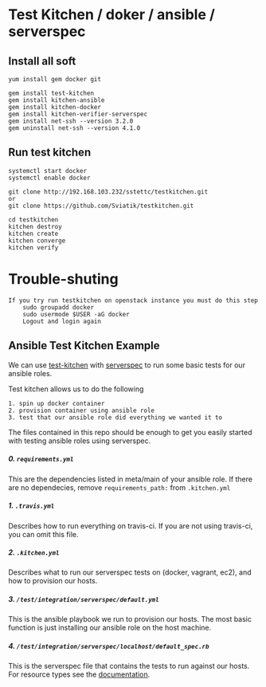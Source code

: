 # Test Kitchen / doker / ansible / serverspec
## Install all soft
    yum install gem docker git
    
    gem install test-kitchen
    gem install kitchen-ansible
    gem install kitchen-docker
    gem install kitchen-verifier-serverspec
    gem install net-ssh --version 3.2.0
    gem uninstall net-ssh --version 4.1.0
    
## Run test kitchen
    systemctl start docker
    systemctl enable docker
    
    git clone http://192.168.103.232/sstettc/testkitchen.git 
    or
    git clone https://github.com/Sviatik/testkitchen.git
    
    cd testkitchen
    kitchen destroy
    kitchen create
    kitchen converge
    kitchen verify
    
    
    
    
    
    
    
    
    
    
    
    
    
# Trouble-shuting
    If you try run testkitchen on openstack instance you must do this step
        sudo groupadd docker
        sudo usermode $USER -aG docker
        Logout and login again




## Ansible Test Kitchen Example

We can use [test-kitchen](https://github.com/test-kitchen/test-kitchen) with [serverspec](http://serverspec.org/) to run some basic tests for our ansible roles.

Test kitchen allows us to do the following

```
1. spin up docker container
2. provision container using ansible role
3. test that our ansible role did everything we wanted it to
```

The files contained in this repo should be enough to get you easily started with testing ansible roles using serverspec.

##### 0. `requirements.yml`

This are the dependencies listed in meta/main of your ansible role. If there are no dependecies, remove `requirements_path:` from `.kitchen.yml`

##### 1. `.travis.yml`

Describes how to run everything on travis-ci. If you are not using travis-ci, you can omit this file.

##### 2. `.kitchen.yml`

Describes what to run our serverspec tests on (docker, vagrant, ec2), and how to provision our hosts.

##### 3. `/test/integration/serverspec/default.yml`

This is the ansible playbook we run to provision our hosts. The most basic function is just installing our ansible role on the host machine.

##### 4. `/test/integration/serverspec/localhost/default_spec.rb`

This is the serverspec file that contains the tests to run against our hosts. For resource types see the [documentation](http://serverspec.org/resource_types.html).

